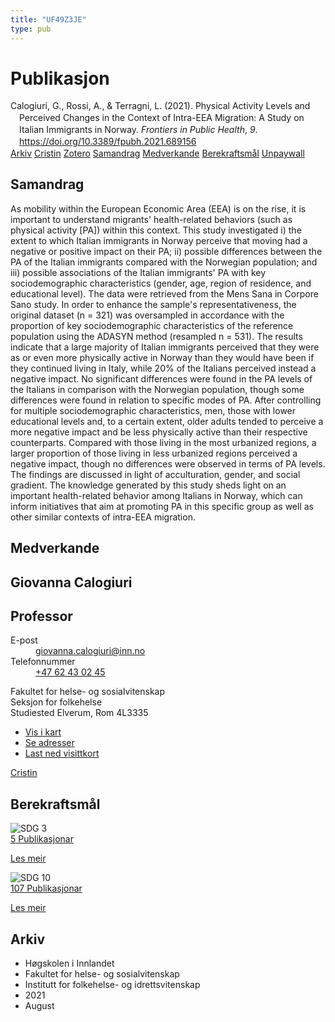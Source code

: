 ```yaml
---
title: "UF49Z3JE"
type: pub
---
```

<h1>Publikasjon</h1>
<article id="csl-bib-container-UF49Z3JE" class="csl-bib-container">
  <div class="csl-bib-body" style="line-height: 1.35; padding-left: 1em; text-indent:-1em;">
  <div class="csl-entry">Calogiuri, G., Rossi, A., &amp; Terragni, L. (2021). Physical Activity Levels and Perceived Changes in the Context of Intra-EEA Migration: A Study on Italian Immigrants in Norway. <i>Frontiers in Public Health</i>, <i>9</i>. <a href="https://doi.org/10.3389/fpubh.2021.689156">https://doi.org/10.3389/fpubh.2021.689156</a></div>
</div>
  <div class="csl-bib-buttons">
    <a href="#taxonomy-article-UF49Z3JE" class="csl-bib-button">Arkiv</a>
    <a href="https://app.cristin.no/results/show.jsf?id=1924606" alt="Cristin URL" class="csl-bib-button">Cristin</a>
    <a href="http://zotero.org/groups/5402882/items/UF49Z3JE" alt="Zotero URL" class="csl-bib-button">Zotero</a>
    <a href="#abstract-article-UF49Z3JE" class="csl-bib-button">Samandrag</a>
    <a href="#contributors-article-UF49Z3JE" class="csl-bib-button">Medverkande</a>
    <a href="#sdg-article-UF49Z3JE" class="csl-bib-button">Berekraftsmål</a>
    <a href="https://www.frontiersin.org/articles/10.3389/fpubh.2021.689156/pdf" class="csl-bib-button">Unpaywall</a>
  </div>
  <div id="csl-bib-meta-container-UF49Z3JE"></div>
</article>
<div id="csl-bib-meta-UF49Z3JE" class="csl-bib-meta">
  <article id="abstract-article-UF49Z3JE" class="abstract-article">
    <h1>Samandrag</h1>
    As mobility within the European Economic Area (EEA) is on the rise, it is important to understand migrants' health-related behaviors (such as physical activity [PA]) within this context. This study investigated i) the extent to which Italian immigrants in Norway perceive that moving had a negative or positive impact on their PA; ii) possible differences between the PA of the Italian immigrants compared with the Norwegian population; and iii) possible associations of the Italian immigrants' PA with key sociodemographic characteristics (gender, age, region of residence, and educational level). The data were retrieved from the Mens Sana in Corpore Sano study. In order to enhance the sample's representativeness, the original dataset (n = 321) was oversampled in accordance with the proportion of key sociodemographic characteristics of the reference population using the ADASYN method (resampled n = 531). The results indicate that a large majority of Italian immigrants perceived that they were as or even more physically active in Norway than they would have been if they continued living in Italy, while 20% of the Italians perceived instead a negative impact. No significant differences were found in the PA levels of the Italians in comparison with the Norwegian population, though some differences were found in relation to specific modes of PA. After controlling for multiple sociodemographic characteristics, men, those with lower educational levels and, to a certain extent, older adults tended to perceive a more negative impact and be less physically active than their respective counterparts. Compared with those living in the most urbanized regions, a larger proportion of those living in less urbanized regions perceived a negative impact, though no differences were observed in terms of PA levels. The findings are discussed in light of acculturation, gender, and social gradient. The knowledge generated by this study sheds light on an important health-related behavior among Italians in Norway, which can inform initiatives that aim at promoting PA in this specific group as well as other similar contexts of intra-EEA migration.
  </article>
  <article id="contributors-article-UF49Z3JE" class="contributors-article">
    <h1>Medverkande</h1>
    <div class="personas"> <div class="vrtx-hinn-person-card"> <div class="photo"> <i class="lar la-user-circle missing-person"></i> </div> <div class="info"> <hgroup><h1>Giovanna Calogiuri</h1> <h2>Professor</h2> </hgroup><dl> <dt>E-post</dt> <dd> <a href="mailto:giovanna.calogiuri@inn.no">giovanna.calogiuri@inn.no</a> </dd> <dt>Telefonnummer</dt> <dd><a href="tel:+4762430245"> +47 62 43 02 45 </a></dd> </dl> <p> Fakultet for helse- og sosialvitenskap<br> Seksjon for folkehelse<br> Studiested Elverum, Rom 4L3335 </p> <ul class="vrtx-hinn-links"> <li><a href="https://www.google.com/maps?q=60.88177,11.53669">Vis i kart</a></li> <li><a href="https://www.inn.no/finn-en-ansatt/giovanna-calogiuri.html#vrtx-hinn-addresses">Se adresser</a></li> <li><a href="https://www.inn.no/finn-en-ansatt/giovanna-calogiuri.html?vrtx=vcf">Last ned visittkort</a></li> </ul> </div> </div> <a href="https://app.cristin.no/persons/show.jsf?id=358086" alt="Cristin URL" class="personas-cristin">Cristin</a> </div>
  </article>
  <article id="sdg-article-UF49Z3JE" class="sdg-article">
    <h1>Berekraftsmål</h1>
    <div class="sdg-container"><div id="sdg3" class="sdg"> <img src="{{< params subfolder >}}images/sdg/sdg03_no.png" class="image" alt="SDG 3"> <div class="sdg-overlay"> <a href="{{< params subfolder >}}no/archive/?sdg=3#archive" class="sdg-publication-count"><span>5</span> Publikasjonar</a> <p><a href="NA" class="sdg-read-more">Les meir</a></p> </div> </div> <div id="sdg10" class="sdg"> <img src="{{< params subfolder >}}images/sdg/sdg10_no.png" class="image" alt="SDG 10"> <div class="sdg-overlay"> <a href="{{< params subfolder >}}no/archive/?sdg=10#archive" class="sdg-publication-count"><span>107</span> Publikasjonar</a> <p><a href="NA" class="sdg-read-more">Les meir</a></p> </div> </div></div>
  </article>
  <article id="taxonomy-article-UF49Z3JE" class="taxonomy-article">
    <h1>Arkiv</h1>
    <ul>
      <li>Høgskolen i Innlandet</li>
      <li>Fakultet for helse- og sosialvitenskap</li>
      <li>Institutt for folkehelse- og idrettsvitenskap</li>
      <li>2021</li>
      <li>August</li>
    </ul>
  </article>
</div>
